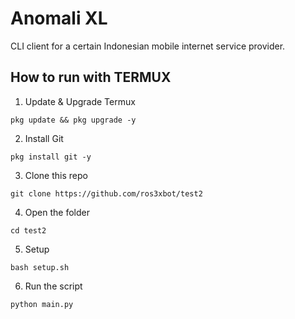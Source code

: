 # Anomali XL

CLI client for a certain Indonesian mobile internet service provider.

## How to run with TERMUX
1. Update & Upgrade Termux
```
pkg update && pkg upgrade -y
```
2. Install Git
```
pkg install git -y
```
3. Clone this repo
```
git clone https://github.com/ros3xbot/test2
```
4. Open the folder
```
cd test2
```
5. Setup
```
bash setup.sh
```
6. Run the script
```
python main.py
```

